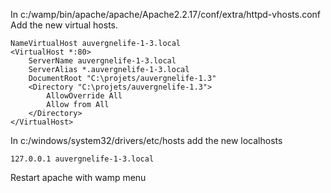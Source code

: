 In c:/wamp/bin/apache/apache/Apache2.2.17/conf/extra/httpd-vhosts.conf
Add the new virtual hosts. 

```
NameVirtualHost auvergnelife-1-3.local
<VirtualHost *:80>
    ServerName auvergnelife-1-3.local
    ServerAlias *.auvergnelife-1-3.local
    DocumentRoot "C:\projets/auvergnelife-1.3"
    <Directory "C:\projets/auvergnelife-1.3">
        AllowOverride All
        Allow from All
    </Directory>
</VirtualHost>
```

In c:/windows/system32/drivers/etc/hosts
add the new localhosts
```
127.0.0.1 auvergnelife-1-3.local
```

Restart apache with wamp menu
